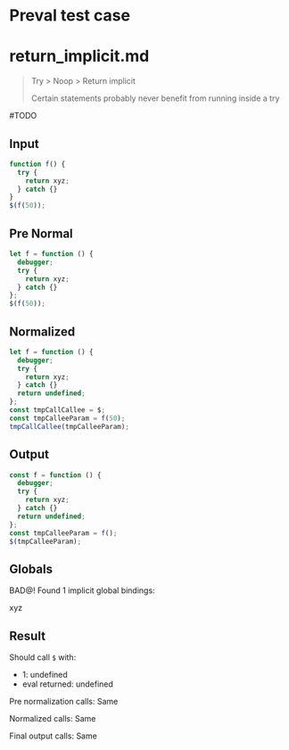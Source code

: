 # Preval test case

# return_implicit.md

> Try > Noop > Return implicit
>
> Certain statements probably never benefit from running inside a try

#TODO

## Input

`````js filename=intro
function f() {
  try {
    return xyz;
  } catch {}
}
$(f(50));
`````

## Pre Normal

`````js filename=intro
let f = function () {
  debugger;
  try {
    return xyz;
  } catch {}
};
$(f(50));
`````

## Normalized

`````js filename=intro
let f = function () {
  debugger;
  try {
    return xyz;
  } catch {}
  return undefined;
};
const tmpCallCallee = $;
const tmpCalleeParam = f(50);
tmpCallCallee(tmpCalleeParam);
`````

## Output

`````js filename=intro
const f = function () {
  debugger;
  try {
    return xyz;
  } catch {}
  return undefined;
};
const tmpCalleeParam = f();
$(tmpCalleeParam);
`````

## Globals

BAD@! Found 1 implicit global bindings:

xyz

## Result

Should call `$` with:
 - 1: undefined
 - eval returned: undefined

Pre normalization calls: Same

Normalized calls: Same

Final output calls: Same
